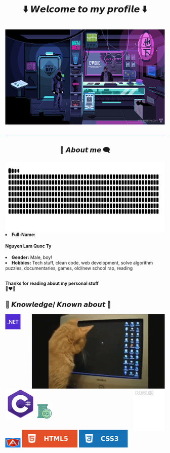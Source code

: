 <body>
<h1 align="center"> ⬇️ 𝙒𝙚𝙡𝙘𝙤𝙢𝙚 𝙩𝙤 𝙢𝙮 𝙥𝙧𝙤𝙛𝙞𝙡𝙚 ⬇️ </h1>
<br>
<div align="center">
<img src="./images/2.gif"  height ="300px" width ="100%">
</div>
<br>
<img src="./images/line.gif" height ="1px" width ="100%">
<div>
<h2 align="center"> 💬 𝘼𝙗𝙤𝙪𝙩 𝙢𝙚 🗨️ </h2>
<img src="./images/grid-snake.svg" height = "220px" align="right">
<li>
<b>Full-Name:</b> <h4><b>Nguyen Lam Quoc Ty</b></h4> </li>
<li>
<b>Gender:</b> Male, boy!
</li>
<li>
<b>Hobbies:</b> Tech stuff, clean code, web development, solve algorithm puzzles, documentaries, games, old/new school rap, reading
</li>
<br>
<p><b>     Thanks for reading about my personal stuff<br>
                                 💯❤️‍🔥</b></p>
</div>
<div>
<h2 align="left">            📇 𝙆𝙣𝙤𝙬𝙡𝙚𝙙𝙜𝙚/ 𝙆𝙣𝙤𝙬𝙣 𝙖𝙗𝙤𝙪𝙩 📇</h2>
<p>
<img src="./images/cat.gif" width="420px" align="right">
<img src="./images/nvstop.gif" width="100px" align="right">
</p>
</div>
<div>
<p align="left"><img src="./images/netlogo.png" height ="48px" width ="48px"/>  <img src="./images/csharp.svg"/> <img src="./images/sql.png" height ="48px" width ="48px"/>  <br><br>

<img src="./images/angular.svg" height ="30px" width ="48px"/> <img src="./images/html.svg"/> <img src="./images/css.svg"/> <br><br>
</p>
</body>
